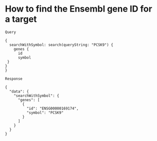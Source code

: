 # How to find the Ensembl gene ID for a target

`Query`

```
{  
  searchWithSymbol: search(queryString: "PCSK9") {
    genes {
      id
      symbol
 }
}
}
```

`Response`

```text
{
  "data": {
    "searchWithSymbol": {
      "genes": [
        {
          "id": "ENSG00000169174",
          "symbol": "PCSK9"
        }
      ]
    }
  }
}
```

